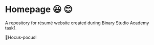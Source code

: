 # Homepage :smiley: :blush:
A repository for résumé website created during Binary Studio Academy task1.

🧙Hocus-pocus!